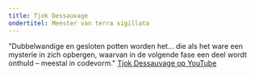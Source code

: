 ```yaml
---
title: Tjok Dessauvage
ondertitel: Meester van terra sigillata
---
```


"Dubbelwandige en gesloten potten worden het... die als het ware een mysterie in zich opbergen, waarvan in de volgende fase een deel wordt onthuld – meestal in codevorm." [Tjok Dessauvage op YouTube](https://www.youtube.com/watch?v=Vkz8vroDN_s)
